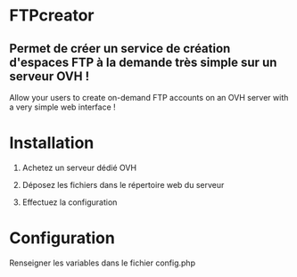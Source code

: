 # FTPcreator
Permet de créer un service de création d'espaces FTP à la demande très simple sur un serveur OVH !
--
Allow your users to create on-demand FTP accounts on an OVH server with a very simple web interface !




# Installation
1) Achetez un serveur dédié OVH

2) Déposez les fichiers dans le répertoire web du serveur

3) Effectuez la configuration




# Configuration
Renseigner les variables dans le fichier config.php